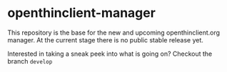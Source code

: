 # openthinclient-manager

This repository is the base for the new and upcoming openthinclient.org manager. At the current stage there is no public stable release yet.

Interested in taking a sneak peek into what is going on? Checkout the branch `develop`


